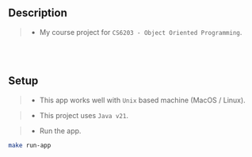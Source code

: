 ## Description

> - My course project for `CS6203 - Object Oriented Programming`.

<br />
<br />



## Setup

> - This app works well with `Unix` based machine (MacOS / Linux).

> - This project uses `Java v21`.

> - Run the app.

```sh
make run-app
```
